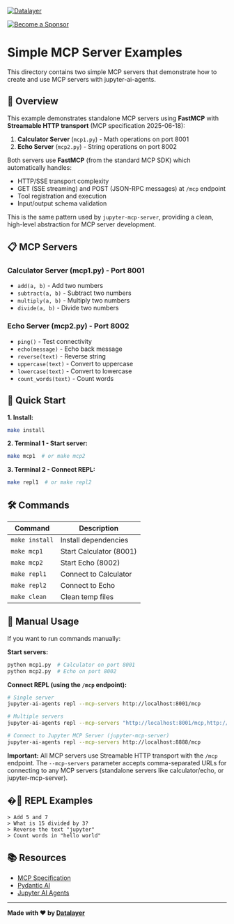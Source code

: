 <!--
  ~ Copyright (c) 2023-2024 Datalayer, Inc.
  ~
  ~ BSD 3-Clause License
-->

[![Datalayer](https://assets.datalayer.tech/datalayer-25.svg)](https://datalayer.ai)

[![Become a Sponsor](https://img.shields.io/static/v1?label=Become%20a%20Sponsor&message=%E2%9D%A4&logo=GitHub&style=flat&color=1ABC9C)](https://github.com/sponsors/datalayer)

# Simple MCP Server Examples

This directory contains two simple MCP servers that demonstrate how to create and use MCP servers with jupyter-ai-agents.

## 🎯 Overview

This example demonstrates standalone MCP servers using **FastMCP** with **Streamable HTTP transport** (MCP specification 2025-06-18):

1. **Calculator Server** (`mcp1.py`) - Math operations on port 8001
2. **Echo Server** (`mcp2.py`) - String operations on port 8002

Both servers use **FastMCP** (from the standard MCP SDK) which automatically handles:
- HTTP/SSE transport complexity
- GET (SSE streaming) and POST (JSON-RPC messages) at `/mcp` endpoint
- Tool registration and execution
- Input/output schema validation

This is the same pattern used by `jupyter-mcp-server`, providing a clean, high-level abstraction for MCP server development.

## 📋 MCP Servers

### Calculator Server (mcp1.py) - Port 8001
- `add(a, b)` - Add two numbers
- `subtract(a, b)` - Subtract two numbers  
- `multiply(a, b)` - Multiply two numbers
- `divide(a, b)` - Divide two numbers

### Echo Server (mcp2.py) - Port 8002
- `ping()` - Test connectivity
- `echo(message)` - Echo back message
- `reverse(text)` - Reverse string
- `uppercase(text)` - Convert to uppercase
- `lowercase(text)` - Convert to lowercase
- `count_words(text)` - Count words

## 🚀 Quick Start

**1. Install:**
```bash
make install
```

**2. Terminal 1 - Start server:**
```bash
make mcp1  # or make mcp2
```

**3. Terminal 2 - Connect REPL:**
```bash
make repl1  # or make repl2
```

## 🛠️ Commands

| Command | Description |
|---------|-------------|
| `make install` | Install dependencies |
| `make mcp1` | Start Calculator (8001) |
| `make mcp2` | Start Echo (8002) |
| `make repl1` | Connect to Calculator |
| `make repl2` | Connect to Echo |
| `make clean` | Clean temp files |

## 📝 Manual Usage

If you want to run commands manually:

**Start servers:**
```bash
python mcp1.py  # Calculator on port 8001
python mcp2.py  # Echo on port 8002
```

**Connect REPL (using the `/mcp` endpoint):**
```bash
# Single server
jupyter-ai-agents repl --mcp-servers http://localhost:8001/mcp

# Multiple servers
jupyter-ai-agents repl --mcp-servers "http://localhost:8001/mcp,http://localhost:8002/mcp"

# Connect to Jupyter MCP Server (jupyter-mcp-server)
jupyter-ai-agents repl --mcp-servers http://localhost:8888/mcp
```

**Important:** All MCP servers use Streamable HTTP transport with the `/mcp` endpoint. The `--mcp-servers` parameter accepts comma-separated URLs for connecting to any MCP servers (standalone servers like calculator/echo, or jupyter-mcp-server).

## �💬 REPL Examples

```
> Add 5 and 7
> What is 15 divided by 3?
> Reverse the text "jupyter"
> Count words in "hello world"
```

## 📚 Resources

- [MCP Specification](https://modelcontextprotocol.io/)
- [Pydantic AI](https://ai.pydantic.dev/)
- [Jupyter AI Agents](https://github.com/datalayer/jupyter-ai-agents)

---
**Made with ❤️ by [Datalayer](https://datalayer.ai)**
